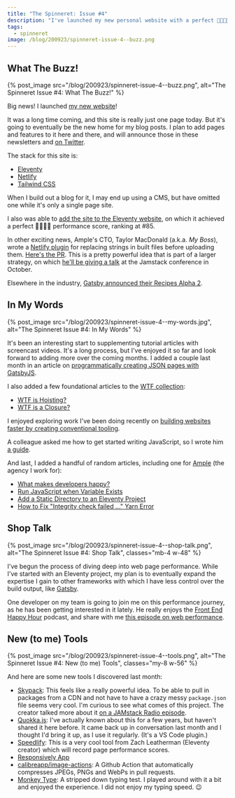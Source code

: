 ```yaml
---
title: "The Spinneret: Issue #4"
description: "I've launched my new personal website with a perfect 💯💯💯💯 performance score!! Take a look inside to see what else happened in my web development sphere throughout August 2020."
tags:
  - spinneret
image: /blog/200923/spinneret-issue-4--buzz.png
---
```


## What The Buzz!

{% post_image
    src="/blog/200923/spinneret-issue-4--buzz.png",
    alt="The Spinneret Issue #4: What The Buzz!" %}

Big news! I launched [my new website](/)!

It was a long time coming, and this site is really just one page today. But it's going to eventually be the new home for my blog posts. I plan to add pages and features to it here and there, and will announce those in these newsletters and [on Twitter](https://twitter.com/seancdavis29).

The stack for this site is:

- [Eleventy](https://www.11ty.dev/)
- [Netlify](https://www.netlify.com/)
- [Tailwind CSS](https://tailwindcss.com/)

When I build out a blog for it, I may end up using a CMS, but have omitted one while it's only a single page site.

I also was able to [add the site to the Eleventy website](https://github.com/11ty/11ty-website/pull/719#issuecomment-678812189), on which it achieved a perfect 💯💯💯💯 performance score, ranking at #85.

In other exciting news, Ample's CTO, Taylor MacDonald (a.k.a. _My Boss_), wrote a [Netlify plugin](https://github.com/netlify/plugins) for replacing strings in built files before uploading them. [Here's the PR](https://github.com/netlify/plugins/pull/130). This is a pretty powerful idea that is part of a larger strategy, on which [he'll be giving a talk](https://jamstackconfvirtual2020.sched.com/event/eMju/migrating-to-netlify-one-page-at-a-time) at the Jamstack conference in October.

Elsewhere in the industry, [Gatsby announced their Recipes Alpha 2](https://www.gatsbyjs.org/blog/2020-08-04-Announcing-Gatsby-Recipes-Alpha-2/).

## In My Words

{% post_image
    src="/blog/200923/spinneret-issue-4--my-words.jpg",
    alt="The Spinneret Issue #4: In My Words" %}

It's been an interesting start to supplementing tutorial articles with screencast videos. It's a long process, but I've enjoyed it so far and look forward to adding more over the coming months. I added a couple last month in an article on [programmatically creating JSON pages with GatsbyJS](/blog/programmatically-create-json-pages-gatsby).

I also added a few foundational articles to the [WTF collection](/blog/tag/wtf):

- [WTF is Hoisting?](/blog/wtf-is-hoisting)
- [WTF is a Closure?](/blog/wtf-is-a-closure)

I enjoyed exploring work I've been doing recently on [building websites faster by creating conventional tooling](/blog/build-jamstack-sites-faster-with-conventional-tooling).

A colleague asked me how to get started writing JavaScript, so I wrote him [a guide](/blog/right-way-to-learn-javascript-2020).

And last, I added a handful of random articles, including one for [Ample](https://www.ample.co/) (the agency I work for):

- [What makes developers happy?](https://www.ample.co/blog/3-things-that-make-developers-happy)
- [Run JavaScript when Variable Exists](/blog/run-javascript-when-variable-exists)
- [Add a Static Directory to an Eleventy Project](/blog/add-static-directory-to-eleventy)
- [How to Fix "Integrity check failed ..." Yarn Error](/blog/fix-yarn-integrity-check-failed)

## Shop Talk

{% post_image
    src="/blog/200923/spinneret-issue-4--shop-talk.png",
    alt="The Spinneret Issue #4: Shop Talk",
    classes="mb-4 w-48" %}

I've begun the process of diving deep into web page performance. While I've started with an Eleventy project, my plan is to eventually expand the expertise I gain to other frameworks with which I have less control over the build output, like [Gatsby](https://www.gatsbyjs.org).

One developer on my team is going to join me on this performance journey, as he has been getting interested in it lately. He really enjoys the [Front End Happy Hour](https://frontendhappyhour.com/) podcast, and share with me [this episode on web performance](https://frontendhappyhour.com/episodes/quick-pour-web-performance/).

## New (to me) Tools

{% post_image
    src="/blog/200923/spinneret-issue-4--tools.png",
    alt="The Spinneret Issue #4: New (to me) Tools",
    classes="my-8 w-56" %}

And here are some new tools I discovered last month:

- [Skypack](https://www.skypack.dev/): This feels like a really powerful idea. To be able to pull in packages from a CDN and not have to have a crazy messy `package.json` file seems very cool. I'm curious to see what comes of this project. The creator talked more about it [on a JAMstack Radio episode](https://overcast.fm/+HI368EK4s).
- [Quokka.js](https://marketplace.visualstudio.com/items?itemName=WallabyJs.quokka-vscode): I've actually known about this for a few years, but haven't shared it here before. It came back up in conversation last month and I thought I'd bring it up, as I use it regularly. (It's a VS Code plugin.)
- [Speedlify](https://github.com/zachleat/speedlify): This is a very cool tool from Zach Leatherman (Eleventy creator) which will record page performance scores.
- [Responsively App](https://responsively.app/)
- [calibreapp/image-actions](https://github.com/calibreapp/image-actions): A Github Action that automatically compresses JPEGs, PNGs and WebPs in pull requests.
- [Monkey Type](https://monkey-type.com/): A stripped down typing test. I played around with it a bit and enjoyed the experience. I did not enjoy my typing speed. 😉
